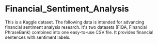 # Financial_Sentiment_Analysis

This is a Kaggle dataset. The following data is intended for advancing financial sentiment analysis research. It's two datasets (FiQA, Financial PhraseBank) combined into one easy-to-use CSV file. It provides financial sentences with sentiment labels.
